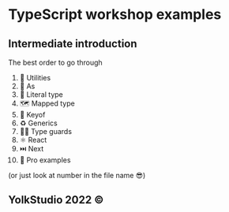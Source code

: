 # TypeScript workshop examples

## Intermediate introduction

The best order to go through

1. 🔨 Utilities
2. 🤲 As
3. 🤙 Literal type
4. 🗺️ Mapped type
5. 🔑 Keyof
6. ♻️ Generics
7. 💂‍♀️ Type guards
8. ⚛️ React
9. ⏭️ Next
10. 🥵 Pro examples


(or just look at number in the file name 😎)

## YolkStudio 2022 ©